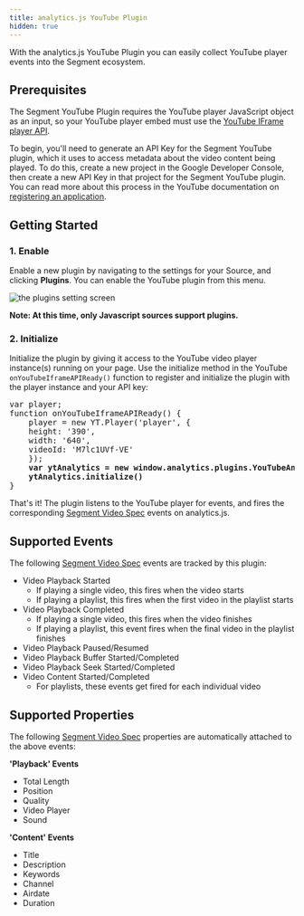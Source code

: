 ```yaml
---
title: analytics.js YouTube Plugin
hidden: true
---
```


With the analytics.js YouTube Plugin you can easily collect YouTube player events into the Segment ecosystem.

## Prerequisites
The Segment YouTube Plugin requires the YouTube player JavaScript object as an input, so your YouTube player embed must use the [YouTube IFrame player API](https://developers.google.com/youtube/iframe_api_reference#Getting_Started).

To begin, you'll need to generate an API Key for the Segment YouTube plugin, which it uses to access metadata about the video content being played. To do this, create a new project in the Google Developer Console, then create a new API Key in that project for the Segment YouTube plugin. You can read more about this process in the YouTube documentation on [registering an application](https://developers.google.com/youtube/registering_an_application).

## Getting Started

### 1. Enable

Enable a new plugin by navigating to the settings for your Source, and clicking  **Plugins**. You can enable the YouTube plugin from this menu.

![the plugins setting screen](/docs/connections/sources/plugins-enable.png)

**Note: At this time, only Javascript sources support plugins.**

### 2. Initialize
Initialize the plugin by giving it access to the YouTube video player instance(s) running on your page. Use the initialize method in the YouTube `onYouTubeIframeAPIReady()` function to register and initialize the plugin with the player instance and your API key:
<pre>
var player;
function onYouTubeIframeAPIReady() {
    player = new YT.Player('player', {
    height: '390',
    width: '640',
    videoId: 'M7lc1UVf-VE'
    });
    <b>var ytAnalytics = new window.analytics.plugins.YouTubeAnalytics(player, 'XXXXXXXXXXXXXXXXXXXXXXXXXXXX0365')
    ytAnalytics.initialize()</b>
}
</pre>

That's it! The plugin listens to the YouTube player for events, and fires the corresponding [Segment Video Spec](https://segment.com/docs/connections/spec/video/) events on analytics.js.

## Supported Events
The following [Segment Video Spec](https://segment.com/docs/connections/spec/video/) events are tracked by this plugin:
- Video Playback Started
    - If playing a single video, this fires when the video starts
    - If playing a playlist, this fires when the first video in the playlist starts
- Video Playback Completed
    - If playing a single video, this fires when the video finishes
    - If playing a playlist, this event fires when the final video in the playlist finishes
- Video Playback Paused/Resumed
- Video Playback Buffer Started/Completed
- Video Playback Seek Started/Completed
- Video Content Started/Completed
    - For playlists, these events get fired for each individual video

## Supported Properties
The following [Segment Video Spec](https://segment.com/docs/connections/spec/video/) properties are automatically attached to the above events:

**'Playback' Events**
- Total Length
- Position
- Quality
- Video Player
- Sound

**'Content' Events**
- Title
- Description
- Keywords
- Channel
- Airdate
- Duration
